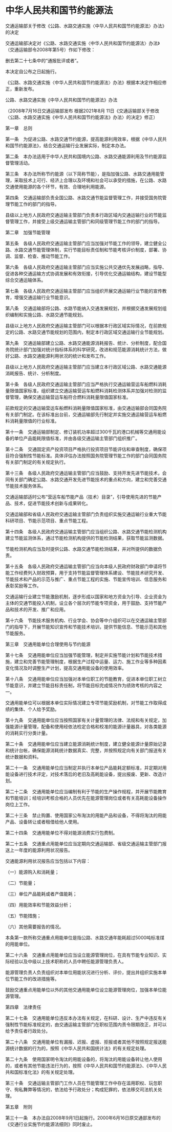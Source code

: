 # 中华人民共和国节约能源法

交通运输部关于修改《公路、水路交通实施〈中华人民共和国节约能源法〉办法》的决定

 

交通运输部决定对《公路、水路交通实施〈中华人民共和国节约能源法〉办法》（交通运输部令2008年第5号）作如下修改：

 

删去第二十七条中的“通报批评或者”。

 

本决定自公布之日起施行。

 

《公路、水路交通实施〈中华人民共和国节约能源法〉办法》根据本决定作相应修正，重新发布。

 

公路、水路交通实施《中华人民共和国节约能源法》办法

 

（2008年7月16日交通运输部发布 根据2021年8月 11日《交通运输部关于修改〈公路、水路交通实施《中华人民共和国节约能源法》办法〉的决定》修正）

 

第一章　总则

 

第一条　为促进公路、水路交通节约能源，提高能源利用效率，根据《中华人民共和国节约能源法》，结合交通运输行业发展实际，制定本办法。

 

第二条　本办法适用于中华人民共和国境内公路、水路交通能源利用及节约能源监督管理活动。

 

第三条　本办法所称节约能源（以下简称节能），是指加强公路、水路交通用能管理，采取技术上可行、经济上合理以及环境和社会可以承受的措施，在公路、水路交通使用能源的各个环节，有效、合理地利用能源。

 

第四条　交通运输部负责全国公路、水路交通节能监督管理工作，并接受国务院管理节能工作的部门的指导。

 

县级以上地方人民政府交通运输主管部门负责本行政区域内交通运输行业的节能监督管理工作，并接受上级交通运输主管部门和同级管理节能工作的部门的指导。

 

第二章　加强节能管理

 

第五条　各级人民政府交通运输主管部门应当加强对节能工作的领导，建立健全公路、水路交通节能管理体制，实行节能目标责任制和节能考核评价制度，部署、协调、监督、检查、推动节能工作。

 

第六条　各级人民政府交通运输主管部门应当实施公共交通优先发展战略，指导、促进各种交通运输方式协调发展和有效衔接，引导优化交通运输结构，建设节能型综合交通运输体系。

 

第七条　各级人民政府交通运输主管部门应当组织开展交通运输行业节能的宣传教育，增强交通运输行业节能意识。

 

第八条　交通运输部将公路、水路节能纳入交通发展规划，并根据交通发展规划组织编制和实施公路、水路交通节能规划。

 

县级以上地方人民政府交通运输主管部门可以根据本行政区域实际情况，在前款规定的公路、水路交通节能规划的范围内，制定本行政区域交通运输行业节能规划。

 

第九条　交通运输部建立公路、水路交通能源消耗报告、统计、分析制度，配合国务院统计部门加强对统计指标体系的科学研究，改进和规范能源消耗统计方法，做好公路、水路交通能源利用状况的统计和发布工作。

 

县级以上地方人民政府交通运输主管部门应当建立本行政区域公路、水路交通能源消耗报告、统计、分析制度。

 

第十条　各级人民政府交通运输主管部门应当严格执行交通运输营运车船燃料消耗量限值国家标准，组织建立交通运输营运车船燃料消耗检测体系并加强对检测的监督管理，确保交通运输营运车船符合燃料消耗量限值国家标准。

 

前款规定的交通运输营运车船燃料消耗量限值国家标准，由交通运输部会同国务院有关部门制定。在该标准出台前，交通运输部先行制定并实施交通运输营运车船燃料消耗量限值的行业标准。

 

第十一条　交通运输部制定、修订装机功率超过300千瓦的港口机械等交通用能设备的单位产品能耗限值标准，并由各级交通运输主管部门组织推广。

 

第十二条　交通固定资产投资项目严格执行投资项目节能评估和审查制度，确保项目符合强制性节能标准。具体评估办法按照国务院管理节能工作的部门会同国务院有关部门制定的有关规定执行。

 

第十三条　各级人民政府交通运输主管部门应当鼓励、支持开发先进节能技术，会同有关部门确定公路、水路交通开发先进节能技术的重点和方向，建立和完善交通节能技术服务体系。

 

交通运输部适时公布“营运车船节能产品（技术）目录”，引导使用先进的节能产品、技术，促进节能技术创新与成果转化。

 

交通运输部和省级人民政府交通运输主管部门负责组织实施交通运输行业重大节能科研项目、节能示范项目、重点节能工程。

 

第十四条　各级人民政府交通运输主管部门应当组织公路、水路交通节能检测机构建立节能监测体系，通过节能检测机构提供的节能检测结果，获取节能监测数据。

 

节能检测机构应当及时提供公路、水路交通节能检测结果，并对所提供的数据负责。

 

第十五条　各级人民政府交通运输主管部门应当向本级人民政府财政部门申请将节能工作经费列入财政预算，用于支持节能监督管理体系建设、节能技术研究开发、节能技术和产品的示范与推广、重点节能工程的实施、节能宣传培训、信息服务和表彰奖励等工作。

 

交通运输行业建立节能激励机制，逐步形成以国家和地方资金为引导、企业资金为主体的交通节能投入机制，设立各个层次的节能专项资金，用于鼓励、支持节能产品和技术的开发、推广和应用。

 

第十六条　节能技术服务机构、行业学会、协会等中介组织可以在交通运输主管部门的指导下，开展节能知识宣传和节能技术培训，提供节能信息、节能示范和其他节能服务。

 

第三章　交通用能单位合理使用与节约能源

 

第十七条　交通用能单位应当加强节能管理，制定并实施节能计划和节能技术措施，建立和完善节能管理制度，根据生产过程中运量、运力、施工作业等多种因素变化情况及时调整生产计划，提高交通用能设备的使用效率。

 

第十八条　交通用能单位应当加强对本单位职工的节能教育，促进本单位职工树立节能意识，并建立节能目标责任制，将节能目标完成情况作为绩效考核的内容之一。

 

交通用能单位可以根据本单位实际情况建立专项节能奖励机制，对节能工作取得成绩的集体、个人给予奖励。

 

第十九条　交通用能单位应当按照国家有关计量管理的法律、法规和有关规定，加强能源计量管理，配备和使用经依法检定合格和校准的能源计量器具，对各类能源的消耗实行分类计量。

 

第二十条　交通用能单位应当建立能源消耗统计制度，建立健全能源计量原始记录和统计台帐，确保能源消耗统计数据真实、完整，并按照规定向有关部门报送有关统计数据和资料。

 

第二十一条　交通用能单位应当制定并执行本单位产品能耗定额标准，并定期对用能设备进行技术评定，对技术落后的老旧及高耗能设备，提出报废、更新、改造计划。

 

第二十二条　交通用能单位应当编制有利于节能的生产操作规程，并开展节能教育和节能培训；经培训考核合格的人员优先在能源管理岗位或者有关高耗能设备操作岗位上工作。

 

第二十三条　禁止购置、使用国家公布淘汰的用能产品和设备，不得将淘汰的用能产品、设备转让或者租借给他人使用。

 

第二十四条　交通用能单位不得对能源消费实行包费制。

 

第二十五条　交通重点用能单位应当定期向交通运输部、省级交通运输主管部门报送上一年度的能源利用状况报告。

 

交通能源利用状况报告应当包括以下内容：

 

（一）能源购入和消耗量；

 

（二）节能量；

 

（三）单位产品能耗或者产值能耗；

 

（四）用能效率和节能效益分析；

 

（五）节能措施；

 

（六）其他需要报告的情况。

 

本条第一款所称交通重点用能单位是指公路、水路交通年能耗超过5000吨标准煤的用能单位。

 

第二十六条　交通重点用能单位应当设立能源管理岗位，在具有节能专业知识、实际经验以及中级以上技术职称的人员中聘任能源管理负责人。

 

能源管理负责人负责组织对本单位用能状况进行分析、评价，提出并组织实施本单位节能工作的改进措施等。

 

鼓励交通重点用能单位以外的其他交通用能单位设立能源管理岗位，加强本单位能源管理。

 

第四章　法律责任

 

第二十七条　交通用能单位违反本办法有关规定，在科研、设计、生产中违反有关强制性节能标准规定的，由交通运输主管部门在职权范围内责令限期改正，并可以给予责任者行政处分。

 

第二十八条　交通用能单位有漏报、迟报、虚报、拒报或者其他不按照规定报送能源统计数据的行为的，按照《中华人民共和国统计法》的有关规定处理。

 

第二十九条　使用国家明令淘汰的用能设备的，将淘汰的用能设备转让他人使用的，或者有其他节能违法行为的，按照《中华人民共和国节约能源法》、《中华人民共和国标准化法》的有关规定处理。

 

第三十条　交通运输主管部门工作人员在节能管理工作中存在滥用职权、玩忽职守、徇私舞弊等情况的，依法给予行政处分；构成犯罪的，依法移交司法机关处理。

 

第五章　附则

 

第三十一条　本办法自2008年9月1日起施行。2000年6月16日原交通部发布的《交通行业实施节约能源法细则》同时废止。